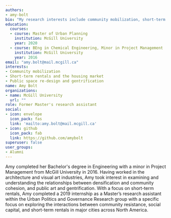 ```yaml
---
authors:
- amy-bolt
bio: "My research interests include community mobilization, short-term rentals and the housing market, and public space re-design and gentrification"
education:
  courses:
  - course: Master of Urban Planning
    institution: McGill University
    year: 2020
  - course: BEng in Chemical Engineering, Minor in Project Management
    institution: McGill University
    year: 2016
email: "amy.bolt@mail.mcgill.ca"
interests:
- Community mobilization
- Short-term rentals and the housing market
- Public space re-design and gentrification
name: Amy Bolt
organizations:
- name: McGill University
  url: ""
role: Former Master's research assistant
social:
- icon: envelope
  icon_pack: fas
  link: 'mailto:amy.bolt@mail.mcgill.ca'
- icon: github
  icon_pack: fab
  link: https://github.com/amybolt
superuser: false
user_groups:
- Alumni
---
```


Amy completed her Bachelor's degree in Engineering with a minor in Project Management from McGill University in 2016. Having worked in the architecture and visual art industries, Amy took interest in examining and understanding the relationships between densification and community cohesion, and public art and gentrification. With a focus on short-term rentals, Amy completed a 2019 internship as a Master’s research assistant within the Urban Politics and Governance Research group with a specific focus on exploring the interactions between community resistance, social capital, and short-term rentals in major cities across North America.
